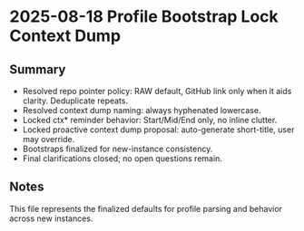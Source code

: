 # 2025-08-18 Profile Bootstrap Lock Context Dump

## Summary

- Resolved repo pointer policy: RAW default, GitHub link only when it aids clarity. Deduplicate repeats.  
- Resolved context dump naming: always hyphenated lowercase.  
- Locked ctx* reminder behavior: Start/Mid/End only, no inline clutter.  
- Locked proactive context dump proposal: auto-generate short-title, user may override.  
- Bootstraps finalized for new-instance consistency.  
- Final clarifications closed; no open questions remain.

## Notes
This file represents the finalized defaults for profile parsing and behavior across new instances.  
